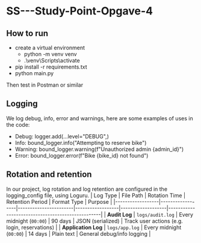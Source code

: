# SS---Study-Point-Opgave-4

## How to run
- create a virtual environment
  - python -m venv venv
  - .\venv\Scripts\activate
- pip install -r requirements.txt
- python main.py

Then test in Postman or similar

## Logging
We log debug, info, error and warnings, here are some examples of uses in the code:
- Debug: logger.add(...level="DEBUG",)
- Info: bound_logger.info("Attempting to reserve bike")
- Warning: bound_logger.warning(f"Unauthorized admin {admin_id}")
- Error: bound_logger.error(f"Bike {bike_id} not found")

## Rotation and retention
In our project, log rotation and log retention are configured in the logging_config file, using Loguru.
| Log Type         | File Path        | Rotation Time        | Retention Period | Format Type       | Purpose                                          |
|------------------|------------------|-----------------------|------------------|-------------------|--------------------------------------------------|
| **Audit Log**     | `logs/audit.log` | Every midnight (`00:00`) | 90 days          | JSON (serialized) | Track user actions (e.g. login, reservations)   |
| **Application Log** | `logs/app.log`  | Every midnight (`00:00`) | 14 days          | Plain text        | General debug/info logging                      |
